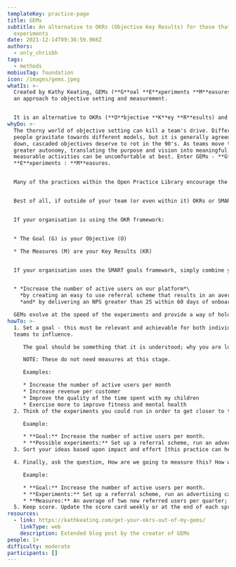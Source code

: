 ```yaml
---
templateKey: practice-page
title: GEMs
subtitle: An alternative to OKRs (Objective Key Results) for those that think in
  experiments
date: 2021-12-14T09:36:59.966Z
authors:
  - only_chrisbh
tags:
  - methods
mobiusTag: foundation
icon: /images/gems.jpeg
whatIs: >-
  Created by Kathy Keating, GEMs (**G**oal **E**xperiments **M**easures) provide
  an approach to objective setting and measurement. 


  It is an alternative to OKRs (**O**bjective **K**ey **R**esults) and SMART (**S**pecific **M**easurable **A**chievable **R**elevant **T**ime bound) goals.
whyDo: >-
  The thorny world of objective setting can kill a team's drive. Different
  people gravitate towards different models, but it is generally agreed that top
  down, cascaded objectives deserve to rot in the 90's. As teams move towards
  greater autonomy, translating the purpose and vision into meaningful and
  measurable activities can be uncomfortable at best. Enter GEMs - **G**oal :
  **E**xperiments : **M**easures.


  Many of the practices within the Open Practice Library encourage the adoption of a 'culture of experimentation'; GEMs fit perfectly with that mindset. It's a common objection that OKRs lack the path to get from the objective to the key result We've all struggled to write SMART objectives in the past; felt stupid and then put them in the draw until review time, but GEMs help to address these difficulties and the discomfort by making explicit the experiments we wish to undertake to achieve the objectives. 


  Best of all, if outside of your team (or even within it) OKRs or SMART objectives are being used, it's easy to take GEMs and re-phrase into either OKRs or SMART objectives. This means you don't need to fight the system in place if it's not GEMs and you find GEMs sit better with you. 


  If your organisation is using the OKR framework:


  * The Goal (G) is your Objective (O)

  * The Measures (M) are your Key Results (KR)


  If your organisation uses the SMART goals framework, simply combine your Goal and your Measures into a single statement; e.g., 


  * *Increase the number of active users on our platform*\
    *by creating an easy to use referral scheme that results in an average of one referred customers per current user* every quarter\
    *and* by delivering an NPS greater than 25 within 60 days of onboarding

  GEMs evolve at the speed of the experiments and provide a way of holding teams to account whilst accepting that we cannot predict the future. As the situation changes, so can the experiments, there is no need to wait until a specific time boundary or continue on a path you know is wrong as your understanding evolves. This engenders greater psychological safety within the team and an acceptance that we value moving towards the target over a 'hit or miss' mindset.
howTo: >-
  1. Set a goal - this must be relevant and achievable for both individuals and
  teams to influence. 

     The goal should be something that it is understood; why you are looking to achieve it. Dream big, envisage the future state, what do you want to see, hear, feel, do? 

     NOTE: These do not need measures at this stage.

     Examples: 

     * Increase the number of active users per month
     * Increase revenue per customer
     * Improve the quality of the time spent with my children
     * Exercise more to improve fitness and mental health
  2. Think of the experiments you could run in order to get closer to the goal. Other practices within the library can help here; e.g., *[10-for-10](https://openpracticelibrary.com/practice/10-for-10/)* and [Impact Mapping](https://openpracticelibrary.com/practice/impact-mapping/) are both great for this.

     Example: 

     * **Goal:** Increase the number of active users per month.
     * **Possible experiments:** Set up a referral scheme, run an advertising campaign, cut down the effort for registration, provide points for usage or cash back incentives, run user research to understand barriers to usage
  3. Sort your ideas based upon impact and effort [this practice can help](https://openpracticelibrary.com/practice/impact-effort-prioritization-matrix/). How confident are you that you will be able to deliver the experiment? If you are setting these objectives as a team, discuss this and maybe use a confidence voting like [Fist to five](https://openpracticelibrary.com/practice/confidence-voting/) or even [dissent cards](https://openpracticelibrary.com/practice/dissent-cards/) to determine the best options. There is no right or wrong to this, it's really about prioritising the experiments you are going to run to move closer to the goal.

  4. Finally, ask the question, How are we going to measure this? How will we know our actions have been successful? Like any good experiment you need to understand what you're looking for as well as how and when you'll gather the data to make your assessment(s)

     Example: 

     * **Goal:** Increase the number of active users per month.
     * **Experiments:** Set up a referral scheme, run an advertising campaign, cut down the effort for registration, provide points for usage or cash back incentives, run user research to understand barriers to usage
     * **Measures:** An average of two new referred users per quarter; Reduction in average sign up time nby 30%, increased usage by average 3 transactions per user per month following the introduction of reward points; 5 point improvement in NPS for existing (registered pre Aug 2021) customers within 3 weeks of introducing changes recommended by user research.
  5. Keep score. Update the score card weekly or at the end of each sprint/ logical (but short) time period. The link to Kathy Keating's original blog post on GEMs provides a suggested template for tracking.
resources:
  - link: https://kathkeating.com/get-your-okrs-out-of-my-gems/
    linkType: web
    description: Extended blog post by the creator of GEMs
people: 1+
difficulty: moderate
participants: []
---
```

